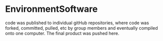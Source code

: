 # EnvironmentSoftware

code was published to individual gitHub repositories, where code was forked, committed, pulled, etc by group members and eventually compiled onto one computer. The final product was pushed here.
